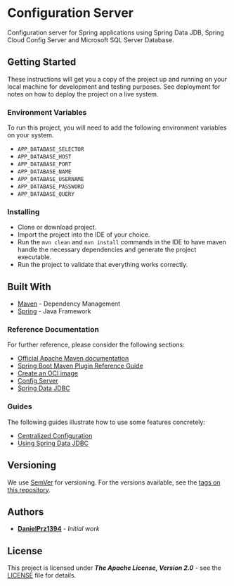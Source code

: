 # Configuration Server

Configuration server for Spring applications using Spring Data JDB, Spring Cloud Config Server and Microsoft SQL Server
Database.

## Getting Started

These instructions will get you a copy of the project up and running on your local machine for development and testing
purposes. See deployment for notes on how to deploy the project on a live system.

### Environment Variables

To run this project, you will need to add the following environment variables on your system.

* `APP_DATABASE_SELECTOR`
* `APP_DATABASE_HOST`
* `APP_DATABASE_PORT`
* `APP_DATABASE_NAME`
* `APP_DATABASE_USERNAME`
* `APP_DATABASE_PASSWORD`
* `APP_DATABASE_QUERY`

### Installing

* Clone or download project.
* Import the project into the IDE of your choice.
* Run the ``mvn clean`` and ``mvn install`` commands in the IDE to have maven handle the necessary dependencies and
  generate the project executable.
* Run the project to validate that everything works correctly.

## Built With

* [Maven](https://maven.apache.org/) - Dependency Management
* [Spring](https://spring.io/) - Java Framework

### Reference Documentation

For further reference, please consider the following sections:

* [Official Apache Maven documentation](https://maven.apache.org/guides/index.html)
* [Spring Boot Maven Plugin Reference Guide](https://docs.spring.io/spring-boot/docs/2.6.4/maven-plugin/reference/html/)
* [Create an OCI image](https://docs.spring.io/spring-boot/docs/2.6.4/maven-plugin/reference/html/#build-image)
* [Config Server](https://docs.spring.io/spring-cloud-config/docs/current/reference/html/#_spring_cloud_config_server)
* [Spring Data JDBC](https://docs.spring.io/spring-boot/docs/2.6.4/reference/htmlsingle/#features.sql.jdbc)

### Guides

The following guides illustrate how to use some features concretely:

* [Centralized Configuration](https://spring.io/guides/gs/centralized-configuration/)
* [Using Spring Data JDBC](https://github.com/spring-projects/spring-data-examples/tree/master/jdbc/basics)

## Versioning

We use [SemVer](http://semver.org/) for versioning. For the versions available, see
the [tags on this repository](https://github.com/DanielPrz1394/configuration-server/tags).

## Authors

- **[DanielPrz1394](https://github.com/DanielPrz1394)** - *Initial work*

## License

This project is licensed under ***The Apache License, Version 2.0*** - see the [LICENSE](LICENSE) file for details.